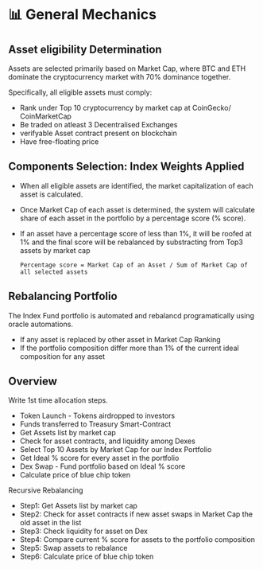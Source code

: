 # 📊 General Mechanics

## Asset eligibility Determination

Assets are selected primarily based on Market Cap, where BTC and ETH dominate the cryptocurrency market with 70% dominance together.

Specifically, all eligible assets must comply:

- Rank under Top 10 cryptocurrency by market cap at CoinGecko/ CoinMarketCap
- Be traded on atleast 3 Decentralised Exchanges
- verifyable Asset contract present on blockchain
- Have free-floating price

## Components Selection: Index Weights Applied

- When all eligible assets are identified, the market capitalization of each asset is calculated.
- Once Market Cap of each asset is determined, the system will calculate share of each asset in the portfolio by a percentage score (% score).
- If an asset have a percentage score of less than 1%, it will be roofed at 1% and the final score will be rebalanced by substracting from Top3 assets by market cap

  `Percentage score = Market Cap of an Asset / Sum of Market Cap of all selected assets`

## Rebalancing Portfolio

The Index Fund portfolio is automated and rebalancd programatically using oracle automations.

- If any asset is replaced by other asset in Market Cap Ranking
- If the portfolio composition differ more than 1% of the current ideal composition for any asset

## Overview

<!-- Explain using Graphic -->

Write 1st time allocation steps.

- Token Launch - Tokens airdropped to investors
- Funds transferred to Treasury Smart-Contract
- Get Assets list by market cap
- Check for asset contracts, and liquidity among Dexes
- Select Top 10 Assets by Market Cap for our Index Portfolio
- Get Ideal % score for every asset in the portfolio
- Dex Swap - Fund portfolio based on Ideal % score
- Calculate price of blue chip token

Recursive Rebalancing

- Step1: Get Assets list by market cap
- Step2: Check for asset contracts if new asset swaps in Market Cap the old asset in the list
- Step3: Check liquidity for asset on Dex
- Step4: Compare current % score for assets to the portfolio composition
- Step5: Swap assets to rebalance
- Step6: Calculate price of blue chip token
